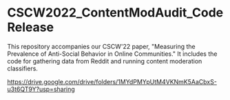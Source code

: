 # CSCW2022_ContentModAudit_CodeRelease
This repository accompanies our CSCW'22 paper, "Measuring the Prevalence of Anti-Social Behavior in Online Communities." It includes the code for gathering data from Reddit and running content moderation classifiers. 

https://drive.google.com/drive/folders/1MYdPMYpUtM4VKNmK5AaCbxS-u3t6QT9Y?usp=sharing
